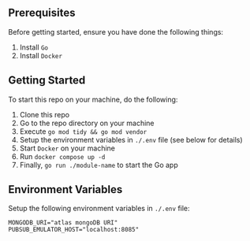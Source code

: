 ## Prerequisites

Before getting started, ensure you have done the following things:

1. Install `Go`
2. Install `Docker`

## Getting Started

To start this repo on your machine, do the following:

1.  Clone this repo
2.  Go to the repo directory on your machine
3.  Execute `go mod tidy && go mod vendor`
4.  Setup the environment variables in `./.env` file (see below for details)
5.  Start `Docker` on your machine
6.  Run `docker compose up -d`
7.  Finally, `go run ./module-name` to start the Go app

## Environment Variables

Setup the following environment variables in `./.env` file:

```
MONGODB_URI="atlas mongoDB URI"
PUBSUB_EMULATOR_HOST="localhost:8085"
```
